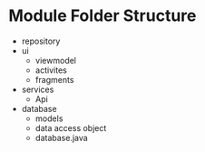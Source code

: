 # Module Folder Structure
- repository
- ui
    - viewmodel
    - activites
    - fragments
- services
    - Api
- database
    - models
    - data access object
    - database.java